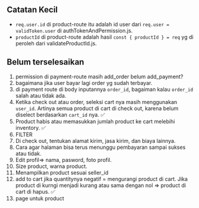 ## Catatan Kecil

- `req.user.id` di product-route itu adalah id user dari `req.user = validToken.user` di authTokenAndPermission.js.
- `productId` di product-route adalah hasil `const { productId } = req` yg di peroleh dari validateProductId.js.


## Belum terselesaikan
1. permission di payment-route masih add_order belum add_payment?
2. bagaimana jika user bayar lagi order yg sudah terbayar.
3. di payment route di body inputannya `order_id`, bagaiman kalau `order_id` salah atau tidak ada.
4. Ketika check out atau order, seleksi cart nya masih menggunakan `user_id`. Artinya semua product di cart di check out, karena belum diselect berdasarkan `cart_id` nya. ✅
5. Product habis atau memasukkan jumlah product ke cart melebihi inventory. ✅
6. FILTER
7. Di check out, tentukan alamat kirim, jasa kirim, dan biaya lainnya. 
8. Cara agar halaman bisa terus menunggu pembayaran sampai sukses atau tidak. 
9. Edit profil⇒ nama, pasword, foto profil. 
10. Size product, warna product. 
11. Menampilkan product sesuai seller_id
12. add to cart jika quantitynya negatif = mengurangi product di cart. Jika product di kurngi menjadi kurang atau sama dengan nol => product di cart di hapus. ✅
13. page untuk product
